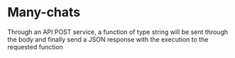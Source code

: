 # Many-chats
Through an API POST service, a function of type string will be sent through the body and finally send a JSON response with the execution to the requested function
